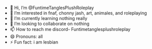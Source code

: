 - 👋 Hi, I’m @FuntimeTanglesPlushRoleplay
- 👀 I’m interested in fnaf, chonny jash, art, animales, and roleplaying
- 🌱 I’m currently learning nothing really 
- 💞️ I’m looking to collaborate on nothing
- 📫 How to reach me discord- Funtimetanglesplushroleplay
- 😄 Pronouns: all
- ⚡ Fun fact: i am lesbian

<!---
FuntimeTanglesPlushRoleplay/FuntimeTanglesPlushRoleplay is a ✨ special ✨ repository because its `README.md` (this file) appears on your GitHub profile.
You can click the Preview link to take a look at your changes.
--->
